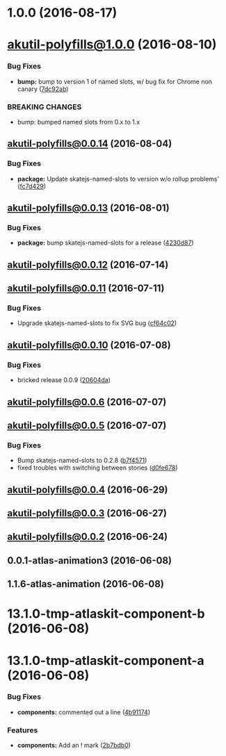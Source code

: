 <a name="1.0.0"></a>
# 1.0.0 (2016-08-17)



<a name="akutil-polyfills@1.0.0"></a>
# akutil-polyfills@1.0.0 (2016-08-10)


### Bug Fixes

* **bump:** bump to version 1 of named slots, w/ bug fix for Chrome non canary ([7dc92ab](https://bitbucket.org/atlassian/atlaskit/commits/7dc92ab))


### BREAKING CHANGES

* bump: bumped named slots from 0.x to 1.x



<a name="akutil-polyfills@0.0.14"></a>
## akutil-polyfills@0.0.14 (2016-08-04)


### Bug Fixes

* **package:** Update skatejs-named-slots to version w/o rollup problems' ([fc7d429](https://bitbucket.org/atlassian/atlaskit/commits/fc7d429))



<a name="akutil-polyfills@0.0.13"></a>
## akutil-polyfills@0.0.13 (2016-08-01)


### Bug Fixes

* **package:** bump skatejs-named-slots for a release ([4230d87](https://bitbucket.org/atlassian/atlaskit/commits/4230d87))



<a name="akutil-polyfills@0.0.12"></a>
## akutil-polyfills@0.0.12 (2016-07-14)



<a name="akutil-polyfills@0.0.11"></a>
## akutil-polyfills@0.0.11 (2016-07-11)


### Bug Fixes

* Upgrade skatejs-named-slots to fix SVG bug ([cf64c02](https://bitbucket.org/atlassian/atlaskit/commits/cf64c02))



<a name="akutil-polyfills@0.0.10"></a>
## akutil-polyfills@0.0.10 (2016-07-08)


### Bug Fixes

* bricked release 0.0.9 ([20604da](https://bitbucket.org/atlassian/atlaskit/commits/20604da))



<a name="akutil-polyfills@0.0.6"></a>
## akutil-polyfills@0.0.6 (2016-07-07)



<a name="akutil-polyfills@0.0.5"></a>
## akutil-polyfills@0.0.5 (2016-07-07)


### Bug Fixes

* Bump skatejs-named-slots to 0.2.8 ([b7f4571](https://bitbucket.org/atlassian/atlaskit/commits/b7f4571))
* fixed troubles with switching between stories ([d0fe678](https://bitbucket.org/atlassian/atlaskit/commits/d0fe678))



<a name="akutil-polyfills@0.0.4"></a>
## akutil-polyfills@0.0.4 (2016-06-29)



<a name="akutil-polyfills@0.0.3"></a>
## akutil-polyfills@0.0.3 (2016-06-27)



<a name="akutil-polyfills@0.0.2"></a>
## akutil-polyfills@0.0.2 (2016-06-24)



<a name="0.0.1-atlas-animation3"></a>
## 0.0.1-atlas-animation3 (2016-06-08)



<a name="1.1.6-atlas-animation"></a>
## 1.1.6-atlas-animation (2016-06-08)



<a name="13.1.0-tmp-atlaskit-component-b"></a>
# 13.1.0-tmp-atlaskit-component-b (2016-06-08)



<a name="13.1.0-tmp-atlaskit-component-a"></a>
# 13.1.0-tmp-atlaskit-component-a (2016-06-08)


### Bug Fixes

* **components:** commented out a line ([4b91174](https://bitbucket.org/atlassian/atlaskit/commits/4b91174))


### Features

* **components:** Add an ! mark ([2b7bdb0](https://bitbucket.org/atlassian/atlaskit/commits/2b7bdb0))



